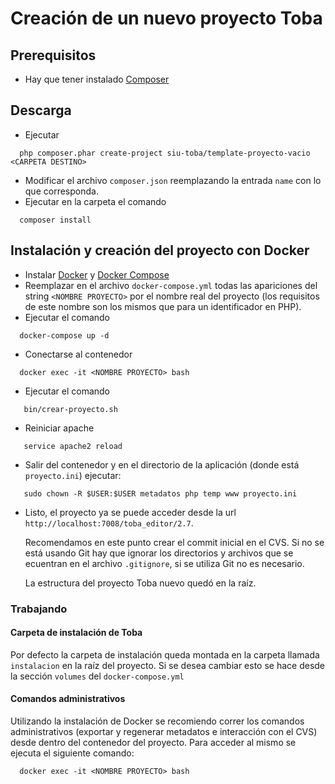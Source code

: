 # Creación de un nuevo proyecto Toba

## Prerequisitos
 * Hay que tener instalado [Composer](https://getcomposer.org/)

## Descarga
 * Ejecutar
```
  php composer.phar create-project siu-toba/template-proyecto-vacio <CARPETA DESTINO>
```
 * Modificar el archivo ```composer.json``` reemplazando la entrada ```name``` con lo que corresponda.
 * Ejecutar en la carpeta el comando
```
  composer install
```

## Instalación y creación del proyecto con Docker
 * Instalar [Docker](https://docs.docker.com/engine/installation/linux/ubuntulinux/) y [Docker Compose](https://docs.docker.com/compose/install/)
 * Reemplazar en el archivo ```docker-compose.yml``` todas las apariciones del string ```<NOMBRE PROYECTO>``` por el nombre real
 del proyecto (los requisitos de este nombre son los mismos que para un identificador en PHP).
 * Ejecutar el comando
```
  docker-compose up -d
```
 * Conectarse al contenedor
```
  docker exec -it <NOMBRE PROYECTO> bash
```
 * Ejecutar el comando
```
   bin/crear-proyecto.sh
```
 * Reiniciar apache
```
   service apache2 reload
```
 * Salir del contenedor y en el directorio de la aplicación (donde está ```proyecto.ini```) ejecutar:
```
   sudo chown -R $USER:$USER metadatos php temp www proyecto.ini
```
 * Listo, el proyecto ya se puede acceder desde la url ```http://localhost:7008/toba_editor/2.7```.
 
    Recomendamos en este punto crear el commit inicial en el CVS. Si no se está usando Git hay que ignorar los directorios y archivos que se ecuentran en el archivo ```.gitignore```, si se utiliza Git no es necesario.  
    
    La estructura del proyecto Toba nuevo quedó en la raíz.

### Trabajando
#### Carpeta de instalación de Toba
Por defecto la carpeta de instalación queda montada en la carpeta llamada ```instalacion``` en la raíz del proyecto.
 Si se desea cambiar esto se hace desde la sección ```volumes``` del ```docker-compose.yml```
#### Comandos administrativos
Utilizando la instalación de Docker se recomiendo correr los comandos administrativos (exportar y regenerar metadatos e
interacción con el CVS) desde dentro del contenedor del proyecto. Para acceder al mismo se ejecuta el siguiente comando:
```
  docker exec -it <NOMBRE PROYECTO> bash
```


